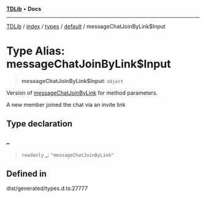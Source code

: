 [**TDLib**](../../../../../../README.md) • **Docs**

***

[TDLib](../../../../../../modules.md) / [index](../../../../../README.md) / [types](../../../README.md) / [default](../README.md) / messageChatJoinByLink$Input

# Type Alias: messageChatJoinByLink$Input

> **messageChatJoinByLink$Input**: `object`

Version of [messageChatJoinByLink](messageChatJoinByLink.md) for method parameters.

A new member joined the chat via an invite link

## Type declaration

### \_

> `readonly` **\_**: `"messageChatJoinByLink"`

## Defined in

dist/generated/types.d.ts:27777
